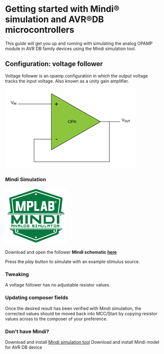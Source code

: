 # Getting started with Mindi® simulation and AVR®DB microcontrollers
This guide will get you up and running with simulating the analog OPAMP module in AVR DB family devices using the Mindi simulation tool.
## Configuration: voltage follower
Voltage follower is an opamp configuration in which the output voltage tracks the input voltage.  Also known as a unity gain amplifier.

![Voltage Follower](images/configuration.png)

### Mindi Simulation
![Mindi](images/mplab-mindi-analog-simulator.png)

Download and open the follower **Mindi schematic [here](schematics/Voltage_Follower.wxsch)**


Press the _play_ button to simulate with an example stimulus source.

### Tweaking
A voltage follower has no adjustable resistor values.

### Updating composer fields
Once the desired result has been verified with Mindi simulation, the corrected values should be moved back into MCC/Start by copying resistor values across to the composer of your preference.

### Don't have Mindi?
Download and install [Mindi simulation tool](https://www.microchip.com/mplab/mplab-mindi)
Download and install Mindi model for AVR DB device
